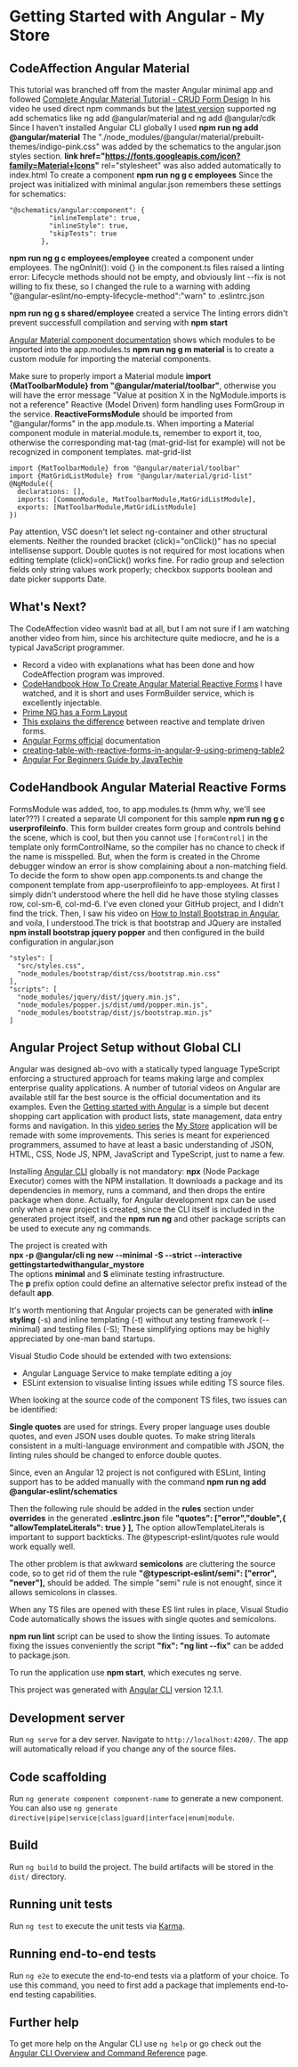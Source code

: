 # Getting Started with Angular - My Store

## CodeAffection Angular Material
This tutorial was branched off from the master Angular minimal app and followed
[Complete Angular Material Tutorial - CRUD Form Design](https://www.youtube.com/watch?v=ZGWOc37kQkw)
In his video he used direct npm commands but the [latest version](https://material.angular.io/guide/schematics) supported ng add schematics like 
ng add @angular/material and ng add @angular/cdk Since I haven't installed Angular CLI globally I used **npm run ng add @angular/material**
The "./node_modules/@angular/material/prebuilt-themes/indigo-pink.css" was added by the schematics to the angular.json styles section.
**link href="https://fonts.googleapis.com/icon?family=Material+Icons"** rel="stylesheet" was also added automatically to index.html
To create a component **npm run ng g c employees** Since the project was initialized with minimal angular.json remembers these settings for schematics:
```
"@schematics/angular:component": {
          "inlineTemplate": true,
          "inlineStyle": true,
          "skipTests": true
        },
```
**npm run ng g c employees/employee** created a component under employees.
The ngOnInit(): void {} in the component.ts files raised a linting error: Lifecycle methods should not be empty, and obviously lint --fix is not willing to fix these, so I changed the rule to a warning with adding "@angular-eslint/no-empty-lifecycle-method":"warn" to .eslintrc.json

**npm run ng g s shared/employee** created a service
The linting errors didn't prevent successfull compilation and serving with **npm start**

[Angular Material component documentation](https://material.angular.io/components/toolbar/api) shows which modules to be imported into the app.modules.ts 
**npm run ng g m material** is to create a custom module for importing the material components.

Make sure to properly import a Material module **import {MatToolbarModule} from "@angular/material/toolbar"**, otherwise you will have the error message "Value at position X in the NgModule.imports is not a reference"
Reactive (Model Driven) form handling uses FormGroup in the service. **ReactiveFormsModule** should be imported from "@angular/forms" in the app.module.ts.
When importing a Material component module in material.module.ts, remember to export it, too, otherwise the corresponding mat-tag (mat-grid-list for example) will not be recognized in component templates. mat-grid-list
```
import {MatToolbarModule} from "@angular/material/toolbar"
import {MatGridListModule} from "@angular/material/grid-list"
@NgModule({
  declarations: [],
  imports: [CommonModule, MatToolbarModule,MatGridListModule],
  exports: [MatToolbarModule,MatGridListModule]
})
```
Pay attention, VSC doesn't let select ng-container and other structural elements. Neither the rounded bracket (click)="onClick()" has no special intellisense support. Double quotes is not required for most locations when editing template (click)=onClick() works fine.
For radio group and selection fields only string values work properly; checkbox supports boolean and date picker supports Date.

## What's Next?
The CodeAffection video wasn\t bad at all, but I am not sure if I am watching another video from him, since his architecture quite mediocre, and he is a typical JavaScript programmer.
- Record a video with explanations what has been done and how CodeAffection program was improved.
- [CodeHandbook How To Create Angular Material Reactive Forms](https://www.youtube.com/watch?v=ebgnTuVNmzA) I have watched, and it is short and uses FormBuilder service, which is excellently injectable.
- [Prime NG has a Form Layout](https://primefaces.org/primeng/showcase/#/primeflex/formlayout)
- [This explains the difference](https://appdividend.com/2019/12/16/angular-form-control-example/) between reactive and template driven forms.
- [Angular Forms official](https://angular.io/guide/forms-overview) documentation
- [creating-table-with-reactive-forms-in-angular-9-using-primeng-table2](https://www.c-sharpcorner.com/article/creating-table-with-reactive-forms-in-angular-9-using-primeng-table2/)
- [Angular For Beginners Guide by JavaTechie](https://www.youtube.com/watch?v=Tf_VWOSKOQ4&list=PLVz2XdJiJQxwAhzEZSpDqXlfT7XvNPDIE)

## CodeHandbook Angular Material Reactive Forms
FormsModule was added, too, to app.modules.ts (hmm why, we'll see later???)
I created a separate UI component for this sample **npm run ng g c userprofileinfo**.
This form builder creates form group and controls behind the scene, which is cool, but then you cannot use ```[formControl]``` in the template
only formControlName, so the compiler has no chance to check if the name is misspelled. But, when the form is created in the Chrome debugger window an error is show complaining about a non-matching field.
To decide the form to show open app.components.ts and change the component template from app-userprofileinfo to app-employees.
At first I simply didn't understood where the hell did he have those styling classes row, col-sm-6, col-md-6. I've even cloned your GitHub project, and I didn't find the trick. Then, I saw his video on [How to Install Bootstrap in Angular](https://www.youtube.com/watch?v=g9ucAJU0Bb8), and voila, I understood.The trick is that bootstrap and JQuery are installed **npm install bootstrap jquery popper** and then configured in the build configuration in angular.json
```
"styles": [
  "src/styles.css",
  "node_modules/bootstrap/dist/css/bootstrap.min.css"
],
"scripts": [
  "node_modules/jquery/dist/jquery.min.js",
  "node_modules/popper.js/dist/umd/popper.min.js",
  "node_modules/bootstrap/dist/js/bootstrap.min.js"
]
```

## Angular Project Setup without Global CLI 

Angular was designed ab-ovo with a statically typed language TypeScript enforcing a structured approach for teams making large and complex enterprise quality applications. 
A number of tutorial videos on Angular are available still far the best source is the official documentation and its examples. 
Even the [Getting started with Angular](https://angular.io/start) is a simple but decent shopping cart application with product lists, state management, data entry forms and navigation. 
In this [video series](https://youtu.be/l5HqfsvrIpY) the [My Store](https://angular.io/start) application will be remade with some improvements. This series is meant for experienced programmers, assumed to have at least a basic understanding of 
JSON, HTML, CSS, Node JS, NPM, JavaScript and TypeScript, just to name a few. 

Installing [Angular CLI](https://github.com/angular/angular-cli) globally is not mandatory: **npx** (Node Package Executor) comes with the NPM installation. 
It downloads a package and its dependencies in memory, runs a command, and then drops the entire package when done. Actually, for Angular development npx can be used only when a new project is created, 
since the CLI itself is included in the generated project itself, and the **npm run ng** and other package scripts can be used to execute any ng commands. 

The project is created with  
**npx -p @angular/cli ng new --minimal -S --strict --interactive gettingstartedwithangular_mystore**  
The options **minimal** and **S** eliminate testing infrastructure.  
The **p** prefix option could define an alternative selector prefix instead of the default **app**. 

It's worth mentioning that Angular projects can be generated with **inline styling** (-s) and inline templating (-t) without any testing framework (--minimal) and testing files (-S); These simplifying options may be highly appreciated by one-man band startups. 

Visual Studio Code should be extended with two extensions: 
- Angular Language Service to make template editing a joy 
- ESLint extension to visualise linting issues while editing TS source files.

When looking at the source code of the component TS files, two issues can be identified: 

**Single quotes** are used for strings. Every proper language uses double quotes, and even JSON uses double quotes. To make string literals consistent in a multi-language environment and compatible with JSON, the linting rules should be changed to enforce double quotes. 

Since, even an Angular 12 project is not configured with ESLint, linting support has to be added manually with the command **npm run ng add @angular-eslint/schematics**

Then the following rule should be added in the **rules** section under **overrides** in the generated **.eslintrc.json** file 
**"quotes": ["error","double",{ "allowTemplateLiterals": true } ],**
The option allowTemplateLiterals is important to support backticks. 
The @typescript-eslint/quotes rule would work equally well. 

The other problem is that awkward **semicolons** are cluttering the source code, so to get rid of them the rule 
**"@typescript-eslint/semi": ["error", "never"],** should be added.
The simple "semi" rule is not enoughf, since it allows semicolons in classes. 

When any TS files are opened with these ES lint rules in place, Visual Studio Code automatically shows the issues with single quotes and semicolons. 

**npm run lint** script can be used to show the linting issues. 
To automate fixing the issues conveniently the script **"fix": "ng lint --fix"** can be added to package.json. 

To run the application use **npm start**, which executes ng serve. 

This project was generated with [Angular CLI](https://github.com/angular/angular-cli) version 12.1.1.

## Development server

Run `ng serve` for a dev server. Navigate to `http://localhost:4200/`. The app will automatically reload if you change any of the source files.

## Code scaffolding

Run `ng generate component component-name` to generate a new component. You can also use `ng generate directive|pipe|service|class|guard|interface|enum|module`.

## Build

Run `ng build` to build the project. The build artifacts will be stored in the `dist/` directory.

## Running unit tests

Run `ng test` to execute the unit tests via [Karma](https://karma-runner.github.io).

## Running end-to-end tests

Run `ng e2e` to execute the end-to-end tests via a platform of your choice. To use this command, you need to first add a package that implements end-to-end testing capabilities.

## Further help

To get more help on the Angular CLI use `ng help` or go check out the [Angular CLI Overview and Command Reference](https://angular.io/cli) page.

